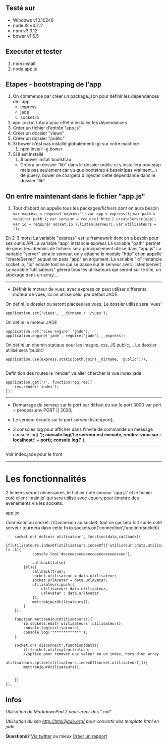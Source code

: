 ## Testé sur ##
- Windows v10.10240
- nodeJS v4.2.2
- npm v3.3.12
- bower v1.6.5

## Executer et tester ##
1. npm install
2. node app.js

## Etapes - bootstraping de l'app ##

1. On commence par créer un package.json pour définir les dépendances de l'app
	- express
	- jade
	- socket.io
2. `npm install` Aura pour effet d'installer les dépendances
3. Créer un fichier d'entrée "app.js"
4. Créer un dossier "views"
5. Créer un dossier "public"
6. Si bower n'est pas installé globalement(-g) sur votre machine 
	1. npm install -g bower
7. Si il est installé
	1. $ bower install bootstrap
	- Créera un dossier "lib" dans le dossier public et y installera bootsrap mais pas seulement car vu que bootstrap à besoin(pas vraiment...) de jquery, bower se chargera d'injecter cette dépendance dans le dossier "lib"

## On entre maintenant dans le fichier "app.js" ##
1. Tout d'abord on appelle tous les packages/fichiers dont on aura besoin
	 `var express = require('express');`
	 `var app = express();`
	 `var path = require('path');`
	 `var serveur = require('http').createServer(app);`
	 `var io = require('socket.io').listen(serveur);`
	 `var utilisateurs = [];`

En 2-3 mots:
La variable "express" est le framework dont on a besoin pour ses outils API
La variable "app" instancie express
La variable "path" permet de gerer les chemins de fichiers sera principalement utilisé dans "app.js"
La variable "server" sera le serveur, on y attache le module "http" et on appelle "createServer" auquel on pass "app" en argument.
La variable "io" instancie socket.io, "io" écoute tout se qui se passe sur le serveur avec .listen(server)
La variable "utilisateurs" gèrera tous les utilisateurs qui seront sur le site, un stockage dans un array....

----------



- Définir le moteur de vues, avec express on peut utiliser différents moteur de vues, ici on utilise celui par defaut JADE.

On défini le dossier ou seront placées les vues, Le dossier utilisé sera 'vues'

    application.set('views', __dirname + '/vues');

On défini le moteur JADE

    application.set('view engine','jade');
    application.engine('jade', require('jade').__express);


On défini un chemin statique pour les images, css, JS public,... Le dossier utilisé sera 'public'

    application.use(express.static(path.join(__dirname, 'public')));

----------
Definition des routes 
le 'render' va aller chercher la vue index.jade

    application.get('/', function(req,res){
    	res.render('index');
    });

----------

- Demarrage du serveur sur le port par défaut ou sur le port 3000
var port = process.env.PORT || 3000;

- Le serveur écoute sur le port
serveur.listen(port);

- 3 consoles log pour afficher dans l'invite de commande un message
console.log('************************************************************');
console.log('Le serveur est execute, rendez-vous sur : localhost:' + port);
console.log('************************************************************');

----------
Voir index.jade pour le front

----------


# Les fonctionnalités #
2 fichiers seront nécessaires, le fichier coté serveur 'app.js' et le fichier coté client 'main.js' qui sera utilisé avec Jquery pour émettre des evenements via les sockets.

app.js:

Connexion au socket:
    //Connexion au socket, tout ce qui sera fait sur le coté serveur tournera dasn cette fn
    io.sockets.on('connection',function(socket){

    	socket.on('definir utilisateur', function(data,callback){
    		if(utilisateurs.indexOf(utilisateurs.indexOf({'utilisteur':data.utilisateur})) != -1){
    			console.log('deeeeeeeeeeeeeeeeeeeeeeeeeeee');
    
    			callback(false)
    		}else{
    			callback(true);
    			socket.utilisateur = data.utilisateur;
    			socket.urlAvatar = data.urlAvatar;
    			utilisateurs.push({
    				utilisateur: data.utilisateur,
    				urlAvatar : data.urlAvatar
    			});
    			mettreAjourUtilisateurs();
    		}
    	});
    
    	function mettreAjourUtilisateurs(){
    		io.sockets.emit('utilisateurs',utilisateurs);
    		console.log(utilisateurs);
    		console.log('*************');
    	}
    
    	socket.on('disconnect',function(data){
    		if(!socket.utilisateur)return;
    		//splice pour remover une valeur ou un index, hors d'un array
    		utilisateurs.splice(utilisateurs.indexOf(socket.utilisateur),1);
    		mettreAjourUtilisateurs();
    
    
    	})
    });
    















## Infos ##
*Utilisation de MarkdownPad 2 pour creer des "*.md"

*Utilisation du site http://html2jade.org/ pour convertir des template html en jade.*

**Questions?** [Via twitter](https://twitter.com/Marcpowo) ou mieux [Créer un rapport](https://github.com/powolnymarcel/siteExpressReparationPC/issues)

